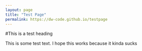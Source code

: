```yaml
---
layout: page
title: "Test Page"
permalink: https://dw-code.github.io/testpage
---
```



#This is a test heading

This is some test text. I hope this works because it kinda sucks